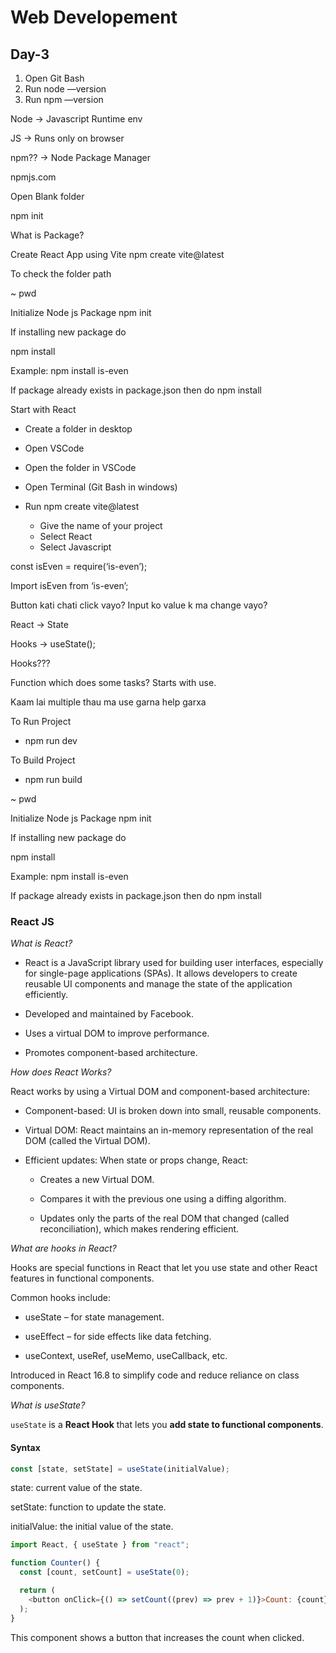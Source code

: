# Web Developement

## Day-3

1. Open Git Bash
2. Run node —version
3. Run npm —version

Node -> Javascript Runtime env

JS -> Runs only on browser

npm?? -> Node Package Manager

npmjs.com

Open Blank folder

npm init

What is Package?

Create React App using Vite
npm create vite@latest

To check the folder path

~ pwd

Initialize Node js Package
npm init

If installing new package do

npm install <package-name>

Example:
npm install is-even

If package already exists in package.json then do
npm install

Start with React

- Create a folder in desktop

- Open VSCode

- Open the folder in VSCode

- Open Terminal (Git Bash in windows)

- Run npm create vite@latest
  - Give the name of your project
  - Select React
  - Select Javascript

const isEven = require(‘is-even’);

Import isEven from ‘is-even’;

Button kati chati click vayo?
Input ko value k ma change vayo?

React -> State

Hooks -> useState();

Hooks???

Function which does some tasks? Starts with use.

Kaam lai multiple thau ma use garna help garxa

To Run Project

- npm run dev

To Build Project

- npm run build

~ pwd

Initialize Node js Package
npm init

If installing new package do

npm install <package-name>

Example:
npm install is-even

If package already exists in package.json then do
npm install

### React JS

_What is React?_

- React is a JavaScript library used for building user interfaces, especially for single-page applications (SPAs). It allows developers to create reusable UI components and manage the state of the application efficiently.

- Developed and maintained by Facebook.

- Uses a virtual DOM to improve performance.

- Promotes component-based architecture.

_How does React Works?_

React works by using a Virtual DOM and component-based architecture:

- Component-based: UI is broken down into small, reusable components.

- Virtual DOM: React maintains an in-memory representation of the real DOM (called the Virtual DOM).

- Efficient updates: When state or props change, React:

  - Creates a new Virtual DOM.

  - Compares it with the previous one using a diffing algorithm.

  - Updates only the parts of the real DOM that changed (called reconciliation), which makes rendering efficient.

_What are hooks in React?_

Hooks are special functions in React that let you use state and other React features in functional components.

Common hooks include:

- useState – for state management.

- useEffect – for side effects like data fetching.

- useContext, useRef, useMemo, useCallback, etc.

Introduced in React 16.8 to simplify code and reduce reliance on class components.

_What is useState?_

`useState` is a **React Hook** that lets you **add state to functional components**.

#### Syntax

```js
const [state, setState] = useState(initialValue);
```

state: current value of the state.

setState: function to update the state.

initialValue: the initial value of the state.

```js
import React, { useState } from "react";

function Counter() {
  const [count, setCount] = useState(0);

  return (
    <button onClick={() => setCount((prev) => prev + 1)}>Count: {count}</button>
  );
}
```

This component shows a button that increases the count when clicked.
